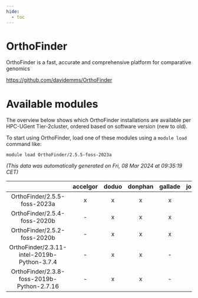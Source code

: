 ```yaml
---
hide:
  - toc
---
```


OrthoFinder
===========


OrthoFinder is a fast, accurate and comprehensive platform for comparative genomics

https://github.com/davidemms/OrthoFinder
# Available modules


The overview below shows which OrthoFinder installations are available per HPC-UGent Tier-2cluster, ordered based on software version (new to old).

To start using OrthoFinder, load one of these modules using a `module load` command like:

```shell
module load OrthoFinder/2.5.5-foss-2023a
```

*(This data was automatically generated on Fri, 08 Mar 2024 at 09:35:19 CET)*  

| |accelgor|doduo|donphan|gallade|joltik|skitty|
| :---: | :---: | :---: | :---: | :---: | :---: | :---: |
|OrthoFinder/2.5.5-foss-2023a|x|x|x|x|x|x|
|OrthoFinder/2.5.4-foss-2020b|-|x|x|x|x|x|
|OrthoFinder/2.5.2-foss-2020b|-|x|x|x|x|x|
|OrthoFinder/2.3.11-intel-2019b-Python-3.7.4|-|x|x|-|x|x|
|OrthoFinder/2.3.8-foss-2019b-Python-2.7.16|-|x|x|-|x|x|
